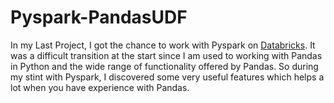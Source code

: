 # Pyspark-PandasUDF
In my Last Project, I got the chance to work with Pyspark on [Databricks](http://databricks.com). It was a difficult transition at the start since I am used to working with Pandas in Python and the wide range of functionality offered by Pandas. So during my stint with Pyspark, I discovered some very useful features which helps a lot when you have experience with Pandas.
